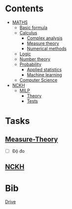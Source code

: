 # Contents
- [MATHS](https://github.com/S-ROLL/notebook.maths/blob/main/MATHS)
  - [Basic formula](https://github.com/S-ROLL/notebook.maths/blob/main/Maths/BASIC-FORMULA/basic.ipynb)
  - [Calculus]()
    - [Complex analysis](https://github.com/S-ROLL/notebook.maths/blob/main/MATHS/CALCULUS/Complex-Analysis/ca.ipynb)
    - [Measure theory](https://github.com/S-ROLL/notebook.maths/blob/main/MATHS/CALCULUS/Measure-theory/measure.ipynb)
    - [Numerical methods](https://github.com/S-ROLL/notebook.maths/blob/main/MATHS/CALCULUS/Numerical-Methods/nm.ipynb)
  - [Logic]()
  - [Number theory]()
  - [Probability]()
    - [Applied statistics](https://github.com/S-ROLL/notebook.maths/blob/main/MATHS/PROBABILITY/Applied-Statistics/advance/advance-AS.ipynb)
    - [Machine learning](https://github.com/S-ROLL/notebook.maths/blob/main/MATHS/PROBABILITY/Machine-Learning/ml.ipynb)
  - [Computer Science]()
- [NCKH]()
  - [MILP]()
    - [Theory](https://github.com/S-ROLL/notebook.maths/blob/main/NCKH/MILP/theory/nckh.ipynb)
    - [Tests](https://github.com/S-ROLL/notebook.maths/blob/main/NCKH/MILP/tests/test_nckh.ipynb)

# Tasks
## [Measure-Theory](https://github.com/S-ROLL/notebook.maths/blob/main/Maths/Measure/measure.ipynb)
- [ ] Độ đo
## [NCKH](https://github.com/S-ROLL/notebook.maths/blob/main/NCKH/nckh.ipynb)

# Bib
[Drive](https://drive.google.com/drive/u/1/folders/1HARdf9ZS6k-OPniwOIoeQKNms1sTe28c)
